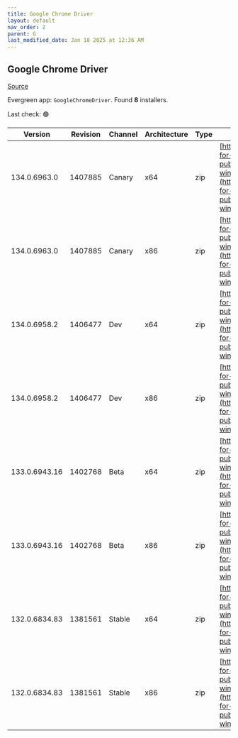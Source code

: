 ```yaml
---
title: Google Chrome Driver
layout: default
nav_order: 2
parent: G
last_modified_date: Jan 18 2025 at 12:36 AM
---
```


## Google Chrome Driver

[Source](https://googlechromelabs.github.io/chrome-for-testing/)

Evergreen app: `GoogleChromeDriver`. Found **8** installers.

Last check: 🟢

| Version       | Revision | Channel | Architecture | Type | URI                                                                                                                                                                                                        |
| ------------- | -------- | ------- | ------------ | ---- | ---------------------------------------------------------------------------------------------------------------------------------------------------------------------------------------------------------- |
| 134.0.6963.0  | 1407885  | Canary  | x64          | zip  | [https://storage.googleapis.com/chrome-for-testing-public/134.0.6963.0/win64/chromedriver-win64.zip](https://storage.googleapis.com/chrome-for-testing-public/134.0.6963.0/win64/chromedriver-win64.zip)   |
| 134.0.6963.0  | 1407885  | Canary  | x86          | zip  | [https://storage.googleapis.com/chrome-for-testing-public/134.0.6963.0/win32/chromedriver-win32.zip](https://storage.googleapis.com/chrome-for-testing-public/134.0.6963.0/win32/chromedriver-win32.zip)   |
| 134.0.6958.2  | 1406477  | Dev     | x64          | zip  | [https://storage.googleapis.com/chrome-for-testing-public/134.0.6958.2/win64/chromedriver-win64.zip](https://storage.googleapis.com/chrome-for-testing-public/134.0.6958.2/win64/chromedriver-win64.zip)   |
| 134.0.6958.2  | 1406477  | Dev     | x86          | zip  | [https://storage.googleapis.com/chrome-for-testing-public/134.0.6958.2/win32/chromedriver-win32.zip](https://storage.googleapis.com/chrome-for-testing-public/134.0.6958.2/win32/chromedriver-win32.zip)   |
| 133.0.6943.16 | 1402768  | Beta    | x64          | zip  | [https://storage.googleapis.com/chrome-for-testing-public/133.0.6943.16/win64/chromedriver-win64.zip](https://storage.googleapis.com/chrome-for-testing-public/133.0.6943.16/win64/chromedriver-win64.zip) |
| 133.0.6943.16 | 1402768  | Beta    | x86          | zip  | [https://storage.googleapis.com/chrome-for-testing-public/133.0.6943.16/win32/chromedriver-win32.zip](https://storage.googleapis.com/chrome-for-testing-public/133.0.6943.16/win32/chromedriver-win32.zip) |
| 132.0.6834.83 | 1381561  | Stable  | x64          | zip  | [https://storage.googleapis.com/chrome-for-testing-public/132.0.6834.83/win64/chromedriver-win64.zip](https://storage.googleapis.com/chrome-for-testing-public/132.0.6834.83/win64/chromedriver-win64.zip) |
| 132.0.6834.83 | 1381561  | Stable  | x86          | zip  | [https://storage.googleapis.com/chrome-for-testing-public/132.0.6834.83/win32/chromedriver-win32.zip](https://storage.googleapis.com/chrome-for-testing-public/132.0.6834.83/win32/chromedriver-win32.zip) |
